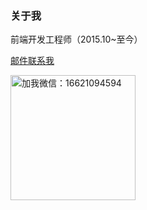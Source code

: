 ### 关于我

前端开发工程师（2015.10~至今）

<a href="mailto:arronf2e@163.com">邮件联系我</a>

<img 
    width="200" 
    height="200" 
    src="https://s2.ax1x.com/2020/03/08/3zRLh4.jpg" 
    alt="加我微信：16621094594" 
    title="加我微信" 
    id="wechat" />